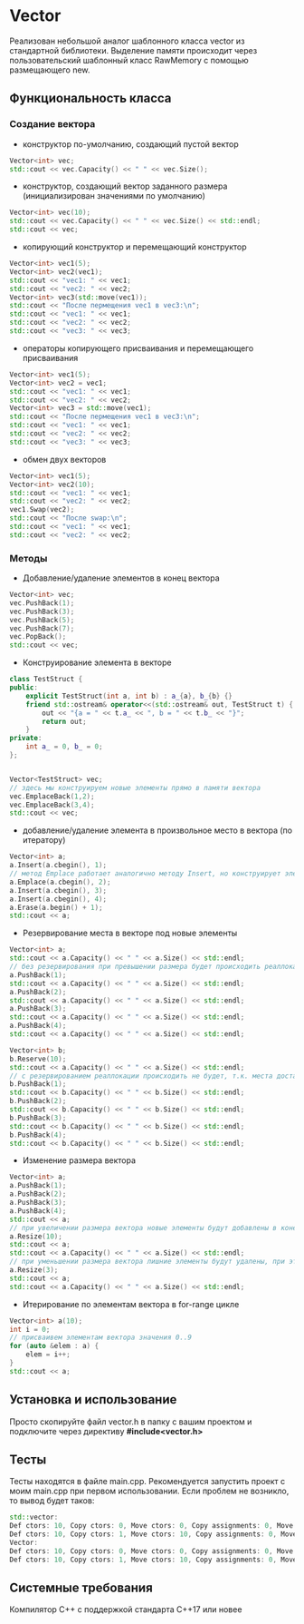 # Vector
Реализован небольшой аналог шаблонного класса vector из стандартной библиотеки. Выделение памяти происходит через пользовательский шаблонный класс RawMemory с помощью размещающего new.

## Функциональность класса
### Создание вектора
* конструктор по-умолчанию, создающий пустой вектор
```c++
Vector<int> vec;
std::cout << vec.Capacity() << " " << vec.Size();
``` 
* конструктор, создающий вектор заданного размера (инициализирован значениями по умолчанию)
```c++
Vector<int> vec(10);
std::cout << vec.Capacity() << " " << vec.Size() << std::endl;
std::cout << vec;
``` 
* копирующий конструктор и перемещающий конструктор
```c++
Vector<int> vec1(5);
Vector<int> vec2(vec1);
std::cout << "vec1: " << vec1;
std::cout << "vec2: " << vec2;
Vector<int> vec3(std::move(vec1));
std::cout << "После пермещения vec1 в vec3:\n";
std::cout << "vec1: " << vec1;
std::cout << "vec2: " << vec2;
std::cout << "vec3: " << vec3;
```
* операторы копирующего присваивания и перемещающего присваивания
```c++
Vector<int> vec1(5);
Vector<int> vec2 = vec1;
std::cout << "vec1: " << vec1;
std::cout << "vec2: " << vec2;
Vector<int> vec3 = std::move(vec1);
std::cout << "После пермещения vec1 в vec3:\n";
std::cout << "vec1: " << vec1;
std::cout << "vec2: " << vec2;
std::cout << "vec3: " << vec3;
```
* обмен двух векторов
```c++
Vector<int> vec1(5);
Vector<int> vec2(10);
std::cout << "vec1: " << vec1;
std::cout << "vec2: " << vec2;
vec1.Swap(vec2);
std::cout << "После swap:\n";
std::cout << "vec1: " << vec1;
std::cout << "vec2: " << vec2;
```

### Методы
* Добавление/удаление элементов в конец вектора
```c++
Vector<int> vec;
vec.PushBack(1);
vec.PushBack(3);
vec.PushBack(5);
vec.PushBack(7);
vec.PopBack();
std::cout << vec;
```

* Конструирование элемента в векторе
```c++
class TestStruct {
public:
    explicit TestStruct(int a, int b) : a_{a}, b_{b} {}
    friend std::ostream& operator<<(std::ostream& out, TestStruct t) {
        out << "{a = " << t.a_ << ", b = " << t.b_ << "}";
        return out;
    }
private:
    int a_ = 0, b_ = 0;
};


Vector<TestStruct> vec;
// здесь мы конструируем новые элементы прямо в памяти вектора
vec.EmplaceBack(1,2);
vec.EmplaceBack(3,4);
std::cout << vec;
```

* добавление/удаление элемента в произвольное место в вектора (по итератору)
```c++
Vector<int> a;
a.Insert(a.cbegin(), 1);
// метод Emplace работает аналогично методу Insert, но конструирует элемент сразу по месту в векторе
a.Emplace(a.cbegin(), 2);
a.Insert(a.cbegin(), 3);
a.Insert(a.cbegin(), 4);
a.Erase(a.begin() + 1);
std::cout << a;
```
* Резервирование места в векторе под новые элементы
```c++
Vector<int> a;
std::cout << a.Capacity() << " " << a.Size() << std::endl;
// без резервирования при превышении размера будет происходить реаллокация
a.PushBack(1);
std::cout << a.Capacity() << " " << a.Size() << std::endl;
a.PushBack(2);
std::cout << a.Capacity() << " " << a.Size() << std::endl;
a.PushBack(3);
std::cout << a.Capacity() << " " << a.Size() << std::endl;
a.PushBack(4);
std::cout << a.Capacity() << " " << a.Size() << std::endl;

Vector<int> b;
b.Reserve(10);
std::cout << a.Capacity() << " " << a.Size() << std::endl;
// с резервированием реаллокации происходить не будет, т.к. места достаточно для размещения новых элементов
b.PushBack(1);
std::cout << b.Capacity() << " " << b.Size() << std::endl;
b.PushBack(2);
std::cout << b.Capacity() << " " << b.Size() << std::endl;
b.PushBack(3);
std::cout << b.Capacity() << " " << b.Size() << std::endl;
b.PushBack(4);
std::cout << b.Capacity() << " " << b.Size() << std::endl;
```
* Изменение размера вектора
```c++
Vector<int> a;
a.PushBack(1);
a.PushBack(2);
a.PushBack(3);
a.PushBack(4);
std::cout << a;
// при увеличении размера вектора новые элементы будут добавлены в конец вектора со значениями по умолчанию
a.Resize(10);
std::cout << a;
std::cout << a.Capacity() << " " << a.Size() << std::endl;
// при уменьшении размера вектора лишние элементы будут удалены, при этом ёмкость вектора не уменьшится
a.Resize(3);
std::cout << a;
std::cout << a.Capacity() << " " << a.Size() << std::endl;
```

* Итерирование по элементам вектора в for-range цикле
```c++
Vector<int> a(10);
int i = 0;
// присваивем элементам вектора значения 0..9
for (auto &elem : a) {
    elem = i++;
}
std::cout << a;
```

## Установка и использование
Просто скопируйте файл vector.h в папку с вашим проектом и подключите через директиву **#include<vector.h>**

## Тесты
Тесты находятся в файле main.cpp. Рекомендуется запустить проект с моим main.cpp при первом использовании. Если проблем не возникло, то вывод будет таков:
``` c++
std::vector:
Def ctors: 10, Copy ctors: 0, Move ctors: 0, Copy assignments: 0, Move assignments: 0, Dtors: 0
Def ctors: 10, Copy ctors: 1, Move ctors: 10, Copy assignments: 0, Move assignments: 0, Dtors: 21
Vector:
Def ctors: 10, Copy ctors: 0, Move ctors: 0, Copy assignments: 0, Move assignments: 0, Dtors: 0
Def ctors: 10, Copy ctors: 1, Move ctors: 10, Copy assignments: 0, Move assignments: 0, Dtors: 21
```

## Системные требования
Компилятор С++ с поддержкой стандарта C++17 или новее
